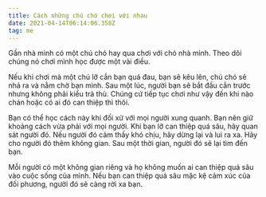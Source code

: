 ```yaml
---
title: Cách những chú chó chơi với nhau
date: 2021-04-14T06:14:06.358Z
tag: me
---
```

Gần nhà mình có một chú chó hay qua chơi với chó nhà mình. Theo dõi chúng nó chơi mình học được một vài điều.

Nếu khi chơi mà một chú lỡ cắn bạn quá đau, bạn sẽ kêu lên, chú chó sẽ nhả ra và nằm chờ bạn mình. Sau một lúc, người bạn sẽ bắt đầu cắn trước nhưng không phải kiểu trả thù. Chúng cứ tiếp tục chơi như vậy đến khi nào chán hoặc có ai đó can thiệp thì thôi.

Bạn có thể học cách này khi đối xử với mọi người xung quanh. Bạn nên giữ khoảng cách vừa phải với mọi người. Khi bạn lỡ can thiệp quá sâu, hãy quan sát người đó. Nếu người đó cảm thấy khó chịu, hãy dừng lại và lui ra xa. Hãy cho người đó thêm không gian. Sau một thời gian, người đó sẽ lại tìm đến bạn. 

Mỗi người có một không gian riêng và họ không muốn ai can thiệp quá sâu vào cuộc sống của mình. Nếu bạn can thiệp quá sâu mặc kệ cảm xúc của đối phương, người đó sẽ càng rời xa bạn.